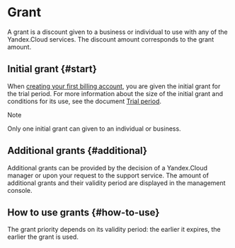 # Grant

A grant is a discount given to a business or individual to use with any of the Yandex.Cloud services. The discount amount corresponds to the grant amount.

## Initial grant {#start}

When [creating your first billing account](../quickstart/index.md), you are given the initial grant for the trial period. For more information about the size of the initial grant and conditions for its use, see the document [Trial period](../../free-trial/).

> [!NOTE]
> 
> Only one initial grant can given to an individual or business.

## Additional grants {#additional}

Additional grants can be provided by the decision of a Yandex.Cloud manager or upon your request to the support service. The amount of additional grants and their validity period are displayed in the management console.

## How to use grants {#how-to-use}

The grant priority depends on its validity period: the earlier it expires, the earlier the grant is used.

